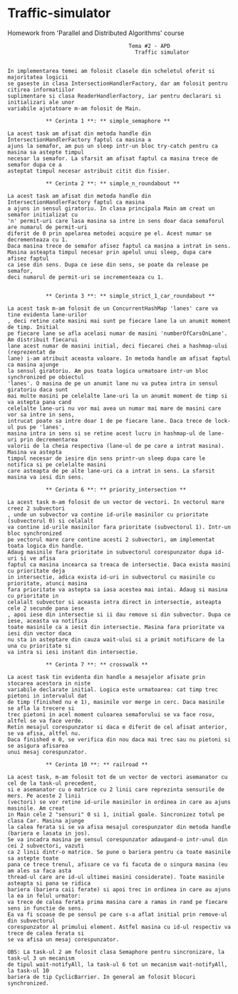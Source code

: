 # Traffic-simulator

Homework from 'Parallel and Distributed Algorithms' course


                                          Tema #2 - APD
                        		            Traffic simulator


	In implementarea temei am folosit clasele din scheletul oferit si majoritatea logicii
	se gaseste in clasa IntersectionHandlerFactory, dar am folosit pentru citirea informatiilor
	suplimentare si clasa ReaderHandlerFactory, iar pentru declarari si initializari ale unor
	variabile ajutatoare m-am folosit de Main.

				** Cerinta 1 **: ** simple_semaphore **
	
	La acest task am afisat din metoda handle din IntersectionHandlerFactory faptul ca masina a 
	ajuns la semafor, am pus un sleep intr-un bloc try-catch pentru ca masina sa astepte timpul
	necesar la semafor. La sfarsit am afisat faptul ca masina trece de semafor dupa ce a
	asteptat timpul necesar astribuit citit din fisier.

				** Cerinta 2 **: ** simple_n_roundabout **

	La acest task am afisat din metoda handle din IntersectionHandlerFactory faptul ca masina 
	a ajuns in sensul giratoriu. In clasa principala Main am creat un semafor initializat cu
	'n' permit-uri care lasa masina sa intre in sens doar daca semaforul are numarul de permit-uri
	diferit de 0 prin apelarea metodei acquire pe el. Acest numar se decrementeaza cu 1. 
	Daca masina trece de semafor afisez faptul ca masina a intrat in sens.
	Masina asteapta timpul necesar prin apelul unui sleep, dupa care afisez faptul 
	ca iese din sens. Dupa ce iese din sens, se poate da release pe semafor,
	deci numarul de permit-uri se incrementeaza cu 1.
	

				** Cerinta 3 **: ** simple_strict_1_car_roundabout **

	La acest task m-am folosit de un ConcurrentHashMap 'lanes' care va tine evidenta lane-urilor
	, deci retine cate masini mai sunt pe fiecare lane la un anumit moment de timp. Initial
	pe fiecare lane se afla acelasi numar de masini 'numberOfCarsOnLane'. Am distribuit fiecarui
	lane acest numar de masini initial, deci fiecarei chei a hashmap-ului (reprezentat de
	lane) i-am atribuit aceasta valoare. In metoda handle am afisat faptul ca masina ajunge
	la sensul giratoriu. Am pus toata logica urmatoare intr-un bloc synchronized pe obiectul
	'lanes'. O masina de pe un anumit lane nu va putea intra in sensul giratoriu daca sunt
	mai multe masini pe celelalte lane-uri la un anumit moment de timp si va astepta pana cand
	celelalte lane-uri nu vor mai avea un numar mai mare de masini care vor sa intre in sens,
	intrucat poate sa intre doar 1 de pe fiecare lane. Daca trece de lock-ul pus pe 'lanes',
	masina intra in sens si se retine acest lucru in hashmap-ul de lane-uri prin decrementarea
	valorii de la cheia respectiva (lane-ul de pe care a intrat masina). Masina va astepta
	timpul necesar de iesire din sens printr-un sleep dupa care le notifica si pe celelalte masini
	care asteapta de pe alte lane-uri ca a intrat in sens. La sfarsit masina va iesi din sens.

				** Cerinta 6 **: ** priority_intersection **

	La acest task m-am folosit de un vector de vectori. In vectorul mare creez 2 subvectori
	, unde un subvector va contine id-urile masinilor cu prioritate (subvectorul 0) si celalalt
	va contine id-urile masinilor fara prioritate (subvectorul 1). Intr-un bloc synchronized
	pe vectorul mare care contine acesti 2 subvectori, am implementat toata logica din handle.
	Adaug masinile fara prioritate in subvectorul corespunzator dupa id-uri si ve afisa
	faptul ca masina incearca sa treaca de intersectie. Daca exista masini cu prioritate deja
	in intersectie, adica exista id-uri in subvectorul cu masinile cu prioritate, atunci masina
	fara prioritate va astepta sa iasa acestea mai intai. Adaug si masina cu prioritate in 
	celalalt subvector si aceasta intra direct in intersectie, asteapta cele 2 secunde pana iese
	, apoi iese din intersectie si ii dau remove si din subvector. Dupa ce iese, aceasta va notifica
	toate masinile ca a iesit din intersectie. Masina fara prioritate va iesi din vector daca
	nu sta in asteptare din cauza wait-ului si a primit notificare de la una cu prioritate si 
	va intra si iesi instant din intersectie.	

				** Cerinta 7 **: ** crosswalk **

	La acest task tin evidenta din handle a mesajelor afisate prin stocarea acestora in niste
	variabile declarate initial. Logica este urmatoarea: cat timp trec pietoni in intervalul dat
	de timp (finished nu e 1), masinile vor merge in cerc. Daca masinile se afla la trecere si
	trec pietoni in acel moment culoarea semaforului se va face rosu, altfel se va face verde. 
	Retin mesajul corespunzator si daca e diferit de cel afisat anterior, se va afisa, altfel nu.
	Daca finished e 0, se verifica din nou daca mai trec sau nu pietoni si se asigura afisarea
	unui mesaj corespunzator.

				** Cerinta 10 **: ** railroad **

	La acest task, m-am folosit tot de un vector de vectori asemanator cu cel de la task-ul precedent,
	si e asemanator cu o matrice cu 2 linii care reprezinta sensurile de mers. Pe aceste 2 linii
	(vectori) se vor retine id-urile masinilor in ordinea in care au ajuns masinile. Am creat 
	in Main cele 2 "sensuri" 0 si 1, initial goale. Sincronizez totul pe clasa Car. Masina ajunge
	la calea ferata si se va afisa mesajul corespunzator din metoda handle (bariera e lasata in jos).
	Se va incadra masina pe sensul corespunzator adaugand-o intr-unul din cei 2 subvectori, vazuti
	ca 2 linii dintr-o matrice. Se pune o bariera pentru ca toate masinile sa astepte toate
	pana ce trece trenul, afisare ce va fi facuta de o singura masina (eu am ales sa faca asta
	thread-ul care are id-ul ultimei masini considerate). Toate masinile asteapta si pana se ridica 
	bariera (bariera caii ferate) si apoi trec in ordinea in care au ajuns la ea in felul urmator:
	va trece de calea ferata prima masina care a ramas in rand pe fiecare sens in functie de sens. 
	Ea va fi scoase de pe sensul pe care s-a aflat initial prin remove-ul din subvectorul 
	corespunzator al primului element. Astfel masina cu id-ul respectiv va trece de calea ferata si
 	se va afisa un mesaj corespunzator.

	OBS: La task-ul 2 am folosit clasa Semaphore pentru sincronizare, la task-ul 3 un mecanism
	de tipul wait-notifyAll, la task-ul 6 tot un mecanism wait-notifyAll, la task-ul 10
	bariera de tip CyclicBarrier. In general am folosit blocuri synchronized.
